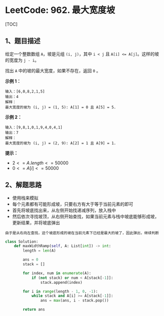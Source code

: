 # LeetCode: 962. 最大宽度坡

[TOC]

## 1、题目描述

给定一个整数数组 `A`，坡是元组 `(i, j)`，其中  `i < j` 且 `A[i] <= A[j]`。这样的坡的宽度为 `j - i`。

找出 `A` 中的坡的最大宽度，如果不存在，返回 `0` 。

 

**示例 1：**

```
输入：[6,0,8,2,1,5]
输出：4
解释：
最大宽度的坡为 (i, j) = (1, 5): A[1] = 0 且 A[5] = 5.
```


**示例 2：**

```
输入：[9,8,1,0,1,9,4,0,4,1]
输出：7
解释：
最大宽度的坡为 (i, j) = (2, 9): A[2] = 1 且 A[9] = 1.
```

**提示：**

-   $2 <= A.length <= 50000$
-   $0 <= A[i] <= 50000$



## 2、解题思路

-   使用栈来模拟
-   每个元素都有可能形成坡，只要右方有大于等于当前元素的即可
-   首先将坡底找出来，从左侧开始找递减序列，放入栈中
-   然后依次寻找坡顶，从右侧开始查找，如果当前元素与栈中坡底能够形成坡，更新结果，并将坡底弹出

```
由于是从右向左查找，这个坡底形成的坡在当前元素下已经是最大的坡了，因此弹出，继续判断
```



```python
class Solution:
    def maxWidthRamp(self, A: List[int]) -> int:
        length = len(A)

        ans = 0
        stack = []

        for index, num in enumerate(A):
            if (not stack) or num < A[stack[-1]]:
                stack.append(index)

        for i in range(length - 1, 0, -1):
            while stack and A[i] >= A[stack[-1]]:
                ans = max(ans, i - stack.pop())

        return ans
```

